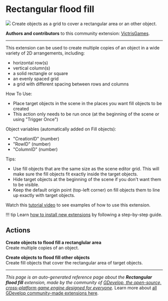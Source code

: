 # Rectangular flood fill

<img src="https://resources.gdevelop-app.com/assets/Icons/Glyphster Pack/Master/SVG/Graphic Design/Graphic Design_grid.svg" class="extension-icon"></img>
Create objects as a grid to cover a rectangular area or an other object.

**Authors and contributors** to this community extension: [VictrisGames](https://gd.games/VictrisGames).

---

This extension can be used to create multiple copies of an object in a wide variety of 2D arrangements, including:

- horizontal row(s)
- vertical column(s)
- a solid rectangle or square
- an evenly spaced grid
- a grid with different spacing between rows and columns

How To Use:

- Place target objects in the scene in the places you want fill objects to be created
- This action only needs to be run once (at the beginning of the scene or using "Trigger Once")

Object variables (automatically added on Fill objects): 

- "CreationID" (number)
- "RowID" (number)
- "ColumnID" (number)

Tips:

- Use fill objects that are the same size as the scene editor grid.  This will make sure the fill objects fit exactly inside the target objects.
- Hide target objects at the beginning of the scene if you don't want them to be visible.
- Keep the default origin point (top-left corner) on fill objects them to line up exactly with target objects.

Watch this [tutorial video](https://youtu.be/rlGSlNSRR9w) to see examples of how to use this extension.

!!! tip
    Learn [how to install new extensions](/gdevelop5/extensions/search) by following a step-by-step guide.

## Actions

**Create objects to flood fill a rectanglular area**  
Create multiple copies of an object.

**Create objects to flood fill other objects**  
Create fill objects that cover the rectangular area of target objects.



---

*This page is an auto-generated reference page about the **Rectangular flood fill** extension, made by the community of [GDevelop, the open-source, cross-platform game engine designed for everyone](https://gdevelop.io/).* Learn more about [all GDevelop community-made extensions here](/gdevelop5/extensions).